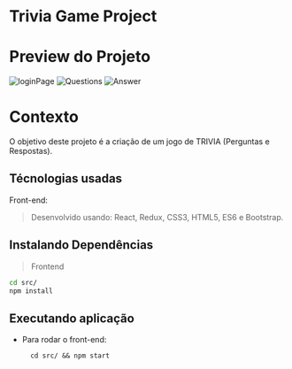 # Trivia Game Project

# Preview do Projeto

![loginPage](https://user-images.githubusercontent.com/88159224/198904067-88cd36a9-0f9e-4a9e-94b4-435bdffe747b.png)
![Questions](https://user-images.githubusercontent.com/88159224/198904075-4798e483-383c-49fb-8f40-04c04e51a035.png)
![Answer](https://user-images.githubusercontent.com/88159224/198904084-cef84f97-fd2b-4bf4-9a8f-11ae8e4b0525.png)

# Contexto
O objetivo deste projeto é a criação de um jogo de TRIVIA (Perguntas e Respostas).

## Técnologias usadas

Front-end:
> Desenvolvido usando: React, Redux, CSS3, HTML5, ES6 e Bootstrap.

## Instalando Dependências

> Frontend
```bash
cd src/
npm install
``` 
## Executando aplicação

* Para rodar o front-end:

  ```
    cd src/ && npm start
  ```
